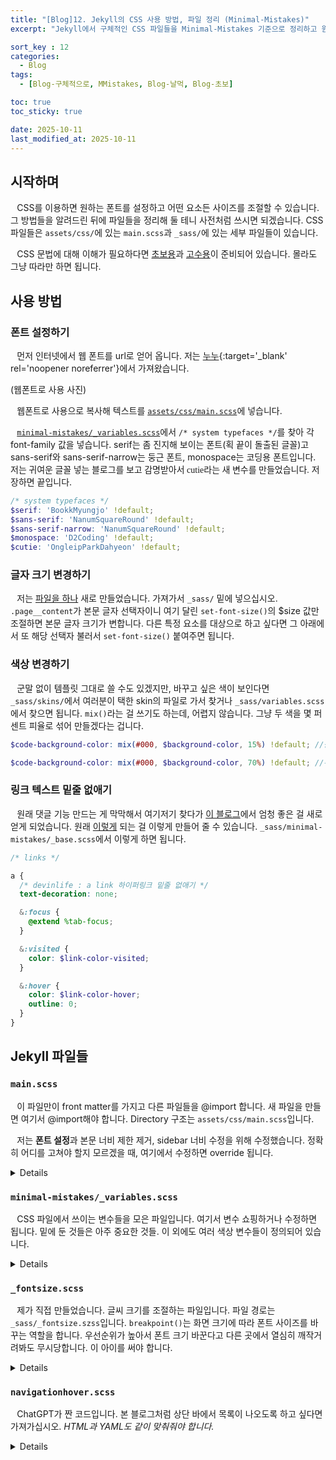 ```yaml
---
title: "[Blog]12. Jekyll의 CSS 사용 방법, 파일 정리 (Minimal-Mistakes)"
excerpt: "Jekyll에서 구체적인 CSS 파일들을 Minimal-Mistakes 기준으로 정리하고 원하는 글꼴(폰트) 설정, 글자 크기 설정, 부가적인 CSS 탑재 방법을 배운다."

sort_key : 12
categories:
  - Blog
tags:
  - [Blog-구체적으로, MMistakes, Blog-날먹, Blog-초보]

toc: true
toc_sticky: true

date: 2025-10-11
last_modified_at: 2025-10-11
---
```


## 시작하며
⠀CSS를 이용하면 원하는 폰트를 설정하고 어떤 요소든 사이즈를 조절할 수 있습니다. 그 방법들을 알려드린 뒤에 파일들을 정리해 둘 테니 사전처럼 쓰시면 되겠습니다. CSS 파일들은 `assets/css/`에 있는 `main.scss`과 `_sass/`에 있는 세부 파일들이 있습니다.

⠀CSS 문법에 대해 이해가 필요하다면 [초보용](/blog/blog-6-newbie-css/)과 [고수용](/blog/blog-9-hard-css)이 준비되어 있습니다. 몰라도 그냥 따라만 하면 됩니다.
## 사용 방법
### 폰트 설정하기
⠀먼저 인터넷에서 웹 폰트를 url로 얻어 옵니다. 저는 [누누](https://noonnu.cc/index){:target='_blank' rel='noopener noreferrer'}에서 가져왔습니다.

(웹폰트로 사용 사진)

⠀웹폰트로 사용으로 복사해 텍스트를 [`assets/css/main.scss`](#mainscss)에 넣습니다.

⠀[`minimal-mistakes/_variables.scss`](#minimal-mistakes_variablesscss)에서 `/* system typefaces */`를 찾아 각 font-family 값을 넣습니다. serif는 좀 진지해 보이는 폰트(획 끝이 돌출된 글꼴)고 sans-serif와 sans-serif-narrow는 둥근 폰트, monospace는 코딩용 폰트입니다. <span style='font-family:OngleipParkDahyeon'>저는 귀여운 글꼴 넣는 블로그를 보고 감명받아서 cutie라는 새 변수를 만들었습니다.</span> 저장하면 끝입니다.

```scss
/* system typefaces */
$serif: 'BookkMyungjo' !default;
$sans-serif: 'NanumSquareRound' !default;
$sans-serif-narrow: 'NanumSquareRound' !default;
$monospace: 'D2Coding' !default;
$cutie: 'OngleipParkDahyeon' !default;
```

### 글자 크기 변경하기
⠀저는 [파일을 하나](#_fontsizescss) 새로 만들었습니다. 가져가서 `_sass/` 밑에 넣으십시오. `.page__content`가 본문 글자 선택자이니 여기 달린 `set-font-size()`의 $size 값만 조절하면 본문 글자 크기가 변합니다. 다른 특정 요소를 대상으로 하고 싶다면 그 아래에서 또 해당 선택자 불러서 `set-font-size()` 붙여주면 됩니다.

### 색상 변경하기
⠀군말 없이 템플릿 그대로 쓸 수도 있겠지만, 바꾸고 싶은 색이 보인다면 `_sass/skins/`에서 여러분이 택한 skin의 파일로 가서 찾거나 `_sass/variables.scss`에서 찾으면 됩니다. `mix()`라는 걸 쓰기도 하는데, 어렵지 않습니다. 그냥 두 색을 몇 퍼센트 피율로 섞어 만들겠다는 겁니다.

```scss
$code-background-color: mix(#000, $background-color, 15%) !default; //원본

$code-background-color: mix(#000, $background-color, 70%) !default; //수정
```

### 링크 텍스트 밑줄 없애기
⠀원래 댓글 기능 만드는 게 막막해서 여기저기 찾다가 [이 블로그](https://devinlife.com/howto%20github%20pages/github-pages-settings/)에서 엄청 좋은 걸 새로 얻게 되었습니다. 원래 <u><a>이렇게</a></u> 되는 걸 <a>이렇게</a> 만들어 줄 수 있습니다. `_sass/minimal-mistakes/_base.scss`에서 이렇게 하면 됩니다.
```scss
/* links */

a {
  /* devinlife : a link 하이퍼링크 밑줄 없애기 */
  text-decoration: none;

  &:focus {
    @extend %tab-focus;
  }

  &:visited {
    color: $link-color-visited;
  }

  &:hover {
    color: $link-color-hover;
    outline: 0;
  }
}
```

## Jekyll 파일들
### `main.scss`
⠀이 파일만이 front matter를 가지고 다른 파일들을 @import 합니다. 새 파일을 만들면 여기서 @import해야 합니다. Directory 구조는 `assets/css/main.scss`입니다.

⠀저는 **폰트 설정**과 본문 너비 제한 제거, sidebar 너비 수정을 위해 수정했습니다. 정확히 어디를 고쳐야 할지 모르겠을 때, 여기에서 수정하면 override 됩니다.

<details><div markdown="1">

```scss
//기본 minimal-mistakes
@charset "utf-8";
@import "minimal-mistakes/skins/{{ site.minimal_mistakes_skin | default: 'default' }}"; // skin
@import "minimal-mistakes"; // main partials

//custom
@import "fontsize";
@import "navigationhover";

//너비 설정
$max-width: 100vw;  // 본문 너비 무제한
$right-sidebar-width-narrow: 200px;  // large일 때 sidebar 너비
$right-sidebar-width:        220px;  // x-large일 때 sidebar 너비

//폰트 설정
@font-face {
    font-family: 'D2Coding';
    src: url('https://cdn.jsdelivr.net/gh/projectnoonnu/noonfonts_three@1.0/D2Coding.woff') format('woff');
    font-weight: normal;
    font-display: swap;
}
@font-face {
    font-family: 'NanumSquareRound';
    src: url('https://cdn.jsdelivr.net/gh/projectnoonnu/noonfonts_two@1.0/NanumSquareRound.woff') format('woff');
    font-weight: normal;
    font-display: swap;
}
@font-face {
    font-family: 'BookkMyungjo';
    src: url('https://cdn.jsdelivr.net/gh/projectnoonnu/noonfonts_2302@1.0/BookkMyungjo-Lt.woff2') format('woff2');
    font-weight: 400;
    font-display: swap;
}
@font-face {
    font-family: 'OngleipParkDahyeon';
    src: url('https://cdn.jsdelivr.net/gh/projectnoonnu/2411-3@1.0/Ownglyph_ParkDaHyun.woff2') format('woff2');
    font-weight: normal;
    font-display: swap;
}
```

</div></details>

### `minimal-mistakes/_variables.scss`
⠀CSS 파일에서 쓰이는 변수들을 모은 파일입니다. 여기서 변수 쇼핑하거나 수정하면 됩니다. 밑에 둔 것들은 아주 중요한 것들. 이 외에도 여러 색상 변수들이 정의되어 있습니다.

<details><div markdown="1">

```scss
// 문서의 기준 사이즈
$doc-font-size: 16px !default;
$doc-font-size-medium: $doc-font-size * 1.125 !default;
$doc-font-size-large: $doc-font-size * 1.25 !default;
$doc-font-size-x-large: $doc-font-size * 1.375 !default;

// 폰트 설정
/* system typefaces */
$serif: 'BookkMyungjo' !default;
$sans-serif: 'NanumSquareRound' !default;
$sans-serif-narrow: 'NanumSquareRound' !default;
$monospace: 'D2Coding' !default;
$cutie: 'OngleipParkDahyeon' !default;

$global-font-family: $sans-serif !default;
$header-font-family: $sans-serif !default;
$caption-font-family: $serif !default;

// 폰트 크기
/* type scale */
$type-size-1: 2.441em !default; // ~39.056px
$type-size-2: 1.953em !default; // ~31.248px
$type-size-3: 1.563em !default; // ~25.008px
$type-size-4: 1.25em !default; // ~20px
$type-size-5: 1em !default; // ~16px
$type-size-6: 0.75em !default; // ~12px
$type-size-7: 0.6875em !default; // ~11px
$type-size-8: 0.625em !default; // ~10px

/* headline scale */
$h-size-1: 1.563em !default; // ~25.008px
$h-size-2: 1.25em !default; // ~20px
$h-size-3: 1.125em !default; // ~18px
$h-size-4: 1.0625em !default; // ~17px
$h-size-5: 1.03125em !default; // ~16.5px
$h-size-6: 1em !default; // ~16px
```

</div></details>

### `_fontsize.scss`
⠀제가 직접 만들었습니다. 글씨 크기를 조절하는 파일입니다. 파일 경로는 `_sass/_fontsize.szss`입니다. `breakpoint()`는 화면 크기에 따라 폰트 사이즈를 바꾸는 역할을 합니다. 우선순위가 높아서 폰트 크기 바꾼다고 다른 곳에서 열심히 깨작거려봐도 무시당합니다. 이 아이를 써야 합니다.

<details><div markdown="1">

```scss
//글씨 크기 조절
@mixin set-font-size($size) {
    @include breakpoint($small) {
      font-size: $size * 0.6 !important;
    }
    @include breakpoint($medium-wide) {
      font-size: $size * 0.7 !important;
    }
    @include breakpoint($medium) {
      font-size: $size * 0.8 !important;
    }
    @include breakpoint($large) {
      font-size: $size * 0.9 !important;
    }
    @include breakpoint($x-large) {
      font-size: $size !important;
    }
    @include breakpoint($max-width) {
      font-size: $size !important;
    }
}

//인라인코드
.language-plaintext, .highlighter-rouge {
  @include set-font-size(1em);
}
//본문 
.page__content {
    @include set-font-size(0.8em);
}

```

</div></details>

### `navigationhover.scss`
⠀ChatGPT가 짠 코드입니다. 본 블로그처럼 상단 바에서 목록이 나오도록 하고 싶다면 가져가십시오. *HTML과 YAML도 같이 맞춰줘야 합니다.*

<details><div markdown="1">

```scss
/* 1) hover 브리지 제거: 부모 클릭/hover 가로채지 않게 */
#site-nav li > .sub-menu::before {
  content: none !important;
}

/* 2) 부모 앵커를 위 레이어로 (애니메이션 중 겹쳐도 클릭 보장) */
#site-nav li.masthead__menu-item > a {
  position: relative;
  z-index: 2;
}

/* 3) 모든 1뎁스 메뉴 li를 절대배치 기준점으로 고정 */
#site-nav .visible-links > li,
#site-nav .hidden-links  > li,
#site-nav li.masthead__menu-item {
  position: relative !important;
}

/* 4) 서브메뉴 박스: 부모 아래 중앙 정렬 + 기본은 숨김 */
#site-nav li > .sub-menu {
  display: flex !important;      /* 세로 스택 + gap 사용 */
  flex-direction: column;
  gap: 10px;                     /* ← 항목 사이 간격(여기 숫자만 바꾸면 됨) */
  position: absolute;
  top: 100%;                     /* 부모 바로 아래에 밀착 */
  left: 50%;                     /* 가로 중앙 기준 */
  transform: translate(-50%, -14px);  /* 초기 상태: 살짝 위에서 시작(애니메이션용) */

  min-width: 180px;
  margin: 0;
  padding: 12px;                 /* 박스 안쪽 여백 */
  list-style: none;

  background: #252a34;           /* 네가 쓰던 배경 유지 */
  border: 1px solid #ddd;
  box-shadow: 0 6px 20px rgba(0,0,0,.08);
  z-index: 1;

  opacity: 0;
  visibility: hidden;
  pointer-events: none;
  transition: opacity .18s ease, transform .18s ease, visibility 0s linear .18s;
}

/* 5) 열릴 때: 부모 hover/포커스 OR 서브메뉴 자체 hover 모두 허용 */
#site-nav li:hover > .sub-menu,
#site-nav li:focus-within > .sub-menu,
#site-nav li > .sub-menu:hover {
  opacity: 1;
  visibility: visible;
  transform: translate(-50%, 0);   /* 위에서 아래로 스르륵 */
  pointer-events: auto;
  transition: opacity .18s ease, transform .18s ease;
}

/* 6) 서브메뉴 항목(링크) 스타일: 가운데 정렬 + 히트영역 */
#site-nav li > .sub-menu a {
  display: block;
  text-align: center;              /* 글자 가운데 정렬 */
  padding: 8px 12px;               /* 항목 자체의 클릭 영역(원하면 키워도 됨) */
  border-radius: 6px;              /* hover 배경 모서리 */
  text-decoration: none;
  color: inherit;
}

#site-nav li > .sub-menu a:hover,
#site-nav li > .sub-menu a:focus {
  background: #2f3542;             /* 호버 배경(원하면 조정) */
}

/* 7) 잘림 방지 */
.masthead, .masthead__inner-wrap, .masthead__menu,
.greedy-nav, .greedy-nav .visible-links, .greedy-nav .hidden-links {
  overflow: visible !important;
}

/* 8) flex-gap 폴백: 아주 구형 브라우저에서 gap 미지원 시 */
@supports not (gap: 1px) {
  #site-nav li > .sub-menu { display: block !important; }
  #site-nav li > .sub-menu li + li { margin-top: 10px; } /* 항목 간 간격 */
}


/* 부모 메뉴 버튼 크기 키우기 + hover 히트영역 확대 */
.greedy-nav .visible-links > li.masthead__menu-item > a {
  /* 간격은 작게, 버튼 자체는 크게 */
  margin: 0 .25rem;          /* 기본은 0 1rem 이라 간격이 큼 → 줄여서 '버튼 크기' 위주로 */
  padding: .65rem 1.1rem;    /* ↑ 세로/가로 패딩 늘려 클릭(hover) 영역 확대 */
  border-radius: .5rem;      /* 버튼 느낌 */
  line-height: 1;            /* 폰트 내부 여백 영향 최소화 */
}
/* hover시 버튼 배경 강조(필요하면 색만 조정) */
.greedy-nav .visible-links > li.masthead__menu-item > a:hover,
.greedy-nav .visible-links > li.masthead__menu-item:hover > a {
  background: mix($background-color, $primary-color, 92%);
  border-radius: .5rem;
}

/* 기본 테마의 밑줄 애니메이션이 버튼 배경과 겹치면 살짝 두껍게/유지하고 싶으면 이대로 둠 */
.greedy-nav .visible-links > li.masthead__menu-item > a::before {
  height: 4px;   /* 필요 시 6px 등으로 */
  bottom: 0;
}

/* 드롭다운 있는 부모도 동일 버튼 크기 유지 */
.greedy-nav .visible-links > li.masthead__menu-item.has-children > a {
  padding-right: 1.25rem; /* 화살표/아이콘 여유 */
}
```

</div></details>
